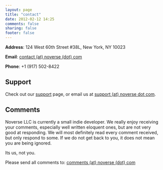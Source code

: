 ```yaml
---
layout: page
title: "contact"
date: 2012-02-12 14:25
comments: false
sharing: false
footer: false
---
```


**Address**: 124 West 60th Street #38L, New York, NY 10023

**Email**: [contact (at) noverse (dot) com](mailto:contact@noverse.com)

**Phone**: +1 (917) 502-8422

## Support

Check out our <a href="{{ root_url }}/support">support</a> page, or email us at [support (at) noverse dot com](mailto:support@noverse.com).

## Comments

Noverse LLC is currently a small indie developer. We really enjoy receiving your comments, especially well written eloquent ones, but are not very good at responding. We will most definitely read every comment received, but only respond to some. If we do not get back to you, it does not mean you are being ignored.

Its us, not you.

Please send all comments to: [comments (at) noverse (dot) com](mailto:comments@noverse.com)

